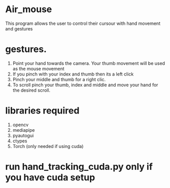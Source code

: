 # Air_mouse
This program allows the user to control their cursour with hand movement and gestures

# gestures. 
1. Point your hand towards the camera. Your thumb movement will be used as the mouse movement
2. If you pinch with your index and thumb then its a left click
3. Pinch your middle and thumb for a right clic.
4. To scroll pinch your thumb, index and middle and move your hand for the desired scroll.

# libraries required
1. opencv
2. mediapipe
3. pyautogui
4. ctypes
5. Torch (only needed if using cuda)

# run hand_tracking_cuda.py only if you have cuda setup
